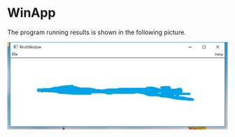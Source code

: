 # WinApp
The program running results is shown in the following picture.

![image](https://github.com/Mhaiyang/WinApp/blob/master/C%2B%2B.png)
